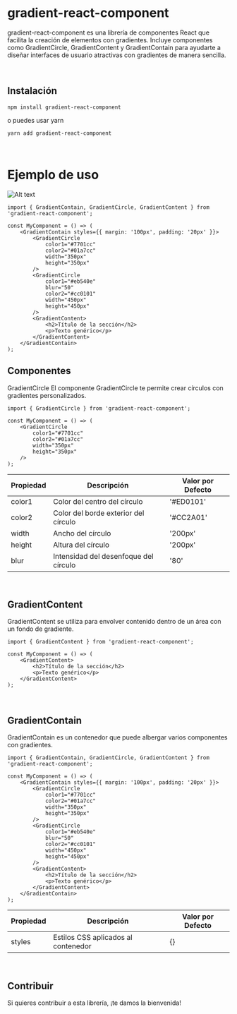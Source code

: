 <h1> gradient-react-component </h1>

gradient-react-component es una librería de componentes React que facilita la creación de elementos con gradientes. Incluye componentes como GradientCircle, GradientContent y GradientContain para ayudarte a diseñar interfaces de usuario atractivas con gradientes de manera sencilla.

<br/>

## Instalación

```
npm install gradient-react-component
```

o puedes usar yarn

```
yarn add gradient-react-component
```

<br/>

# Ejemplo de uso

![Alt text](https://drive.google.com/file/d/1O94RIQafGZixKh6WKM1zurpLqkx5w4wt/preview?usp=sharing)

```
import { GradientContain, GradientCircle, GradientContent } from 'gradient-react-component';

const MyComponent = () => (
	<GradientContain styles={{ margin: '100px', padding: '20px' }}>
		<GradientCircle
			color1="#7701cc"
			color2="#01a7cc"
			width="350px"
			height="350px"
		/>
		<GradientCircle
			color1="#eb540e"
			blur="50"
			color2="#cc0101"
			width="450px"
			height="450px"
		/>
		<GradientContent>
			<h2>Título de la sección</h2>
			<p>Texto genérico</p>
		</GradientContent>
	</GradientContain>
);
```

## Componentes

GradientCircle
El componente GradientCircle te permite crear círculos con gradientes personalizados.

```
import { GradientCircle } from 'gradient-react-component';

const MyComponent = () => (
	<GradientCircle
		color1="#7701cc"
		color2="#01a7cc"
		width="350px"
		height="350px"
	/>
);
```

| Propiedad | Descripción                           | Valor por Defecto |
| --------- | ------------------------------------- | ----------------- |
| color1    | Color del centro del círculo          | '#ED0101'         |
| color2    | Color del borde exterior del círculo  | '#CC2A01'         |
| width     | Ancho del círculo                     | '200px'           |
| height    | Altura del círculo                    | '200px'           |
| blur      | Intensidad del desenfoque del círculo | '80'              |

<br/>

## GradientContent

GradientContent se utiliza para envolver contenido dentro de un área con un fondo de gradiente.

```
import { GradientContent } from 'gradient-react-component';

const MyComponent = () => (
	<GradientContent>
		<h2>Título de la sección</h2>
		<p>Texto genérico</p>
	</GradientContent>
);
```

<br/>

## GradientContain

GradientContain es un contenedor que puede albergar varios componentes con gradientes.

```
import { GradientContain, GradientCircle, GradientContent } from 'gradient-react-component';

const MyComponent = () => (
	<GradientContain styles={{ margin: '100px', padding: '20px' }}>
		<GradientCircle
			color1="#7701cc"
			color2="#01a7cc"
			width="350px"
			height="350px"
		/>
		<GradientCircle
			color1="#eb540e"
			blur="50"
			color2="#cc0101"
			width="450px"
			height="450px"
		/>
		<GradientContent>
			<h2>Título de la sección</h2>
			<p>Texto genérico</p>
		</GradientContent>
	</GradientContain>
);
```

| Propiedad | Descripción                         | Valor por Defecto |
| --------- | ----------------------------------- | ----------------- |
| styles    | Estilos CSS aplicados al contenedor | {}                |

<br/>

## Contribuir

Si quieres contribuir a esta librería, ¡te damos la bienvenida!
<br/><br/><br/><br/>
